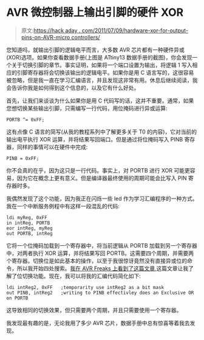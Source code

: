 # AVR 微控制器上输出引脚的硬件 XOR

> 原文:[https://hack aday . com/2011/07/09/hardware-xor-for-output-pins-on-AVR-micro controllers/](https://hackaday.com/2011/07/09/hardware-xor-for-output-pins-on-avr-microcontrollers/)

您知道吗，就输出引脚的逻辑电平而言，大多数 AVR 芯片都有一种硬件异或(XOR)选项。如果你查看数据手册(上图是 ATtiny13 数据手册的截图)，你会发现一个关于切换引脚的章节。事实证明，如果将一个端口设置为输出，将逻辑 1 写入相应的引脚寄存器将会切换该输出的逻辑电平。如果你是用 C 语言写的，这很容易被忽略，但是我一直在学习汇编语言，并且发现这非常有用。休息后继续阅读，我会告诉你我是如何得到这个信息的，以及它有什么好处。

首先，让我们来谈谈为什么如果你是用 C 代码写的话，这并不重要。通常，如果您想切换某些输出引脚，只需编写一行代码，用位掩码进行异或运算:

```
PORTB ^= 0xFF;
```

这有点像 C 语言的简写(从我的教程系列中了解更多关于 T0 的内容)，它对当前的输出电平执行 XOR 运算，并将结果写回端口。但是通过将位掩码写入 PINB 寄存器，同样的事情可以在硬件中完成:

```
PINB = 0xFF;
```

你不会真的在乎，因为这只是一行代码。事实上，对 PORTB 进行 XOR 可能更容易，因为它在概念上更有意义。但是编译器最终使用的周期可能会比写入 PIN 寄存器时多。

我偶然发现了这个功能，因为我正在闪烁一些 led 作为学习汇编程序的一种方式。我在一个中断服务例程中有这样一段混乱的代码:

```
ldi myReg, 0xFF
in intReg, PORTB
eor intReg, myReg
out PORTB, intReg
```

它将一个位掩码加载到一个寄存器中，将当前逻辑从 PORTB 加载到另一个寄存器中，对两者执行 XOR 运算，并将结果写回 PORTB。这需要四个周期，并需要两个寄存器。切换位是如此基本的操作，以至于我很惊讶竟然没有直接异或位的命令，所以我开始四处搜索。[我在 AVR Freaks 上看到了这篇文章](http://www.avrfreaks.net/index.php?name=PNphpBB2&file=viewtopic&t=83904&start=0),这篇文章让我了解了位切换功能。现在，我可以将我的汇编代码简化如下:

```
ldi intReg2, 0xFF	;temporarity use intReg2 as a bit mask
out PINB, intReg2	;writing to PINB effectivley does an Exclusive OR on PORTB
```

这导致相同的切换效果，但只需要两个周期，并且只需要使用一个寄存器。

我发现最有趣的是，无论我用了多少 AVR 芯片，数据手册中总有惊喜等着我去发现。